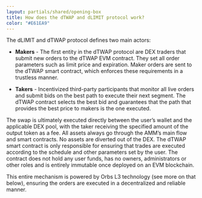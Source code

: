 ```yaml
---
layout: partials/shared/opening-box
title: How does the dTWAP and dLIMIT protocol work?
color: "#E61EA9"
---
```


The dLIMIT and dTWAP protocol defines two main actors:

- **Makers** - The first entity in the dTWAP protocol are DEX traders that submit new orders to the dTWAP EVM contract. They set all order parameters such as limit price and expiration. Maker orders are sent to the dTWAP smart contract, which enforces these requirements in a trustless manner.

- **Takers** - Incentivized third-party participants that monitor all live orders and submit bids on the best path to execute their next segment. The dTWAP contract selects the best bid and guarantees that the path that provides the best price to makers is the one executed.

The swap is ultimately executed directly between the user’s wallet and the applicable DEX pool, with the taker receiving the specified amount of the output token as a fee. All assets always go through the AMM’s main flow and smart contracts. No assets are diverted out of the DEX. The dTWAP smart contract is only responsible for ensuring that trades are executed according to the schedule and other parameters set by the user. The contract does not hold any user funds, has no owners, administrators or other roles and is entirely immutable once deployed on an EVM blockchain.

This entire mechanism is powered by Orbs L3 technology (see more on that below), ensuring the orders are executed in a decentralized and reliable manner.
